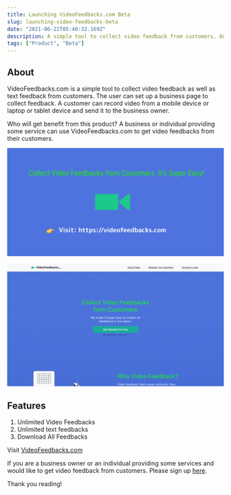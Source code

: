 ```yaml
---
title: Launching VideoFeedbacks.com Beta
slug: launching-video-feedbacks-beta
date: "2021-06-22T05:40:32.169Z"
description: A simple tool to collect video feedback from customers. Our tool creates a shareable url and customers can access that url on their mobile devices or laptop, record a video and send it. The registered user will have access to those videos.
tags: ["Product", "Beta"]
---
```


## About

VideoFeedbacks.com is a simple tool to collect video feedback as well as text feedback from customers. The user can set up a business page to collect feedback. A customer can record video from a mobile device or laptop or tablet device and send it to the business owner.

Who will get benefit from this product? A business or individual providing some service can use VideoFeedbacks.com to get video feedbacks from their customers.

![VideoFeedbacks.com Banner](../../assets/twitter-post.png)

![VideoFeedbacks.com GIF](../../assets/videofeedbacks.gif)

## Features
1. Unlimited Video Feedbacks
2. Unlimited text feedbacks
3. Download All Feedbacks

Visit [VideoFeedbacks.com](https://videofeedbacks.com)

If you are a business owner or an individual providing some services and would like to get video feedback from customers. Please sign up [here](https://videofeedbacks.com/account/signup).

Thank you reading!


